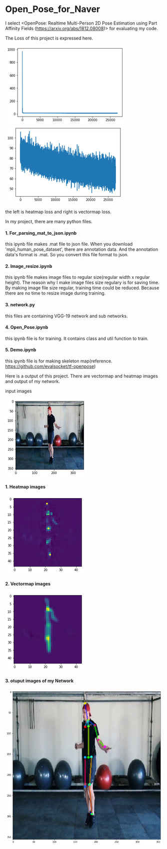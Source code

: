 # Open_Pose_for_Naver

I select <OpenPose: Realtime Multi-Person 2D Pose Estimation using Part Affinity Fields (https://arxiv.org/abs/1812.08008)> for evaluating my code.

The Loss of this project is expressed here.

![Confidencemap_Loss](/output_for_github/Heatmap_loss.png)
![PAFs_output1](/output_for_github/Vectormap_loss.png)

the left is heatmap loss and right is vectormap loss.

In my project, there are many python files.

#### 1. For_parsing_mat_to_json.ipynb

this ipynb file makes .mat file to json file. When you download 'mpii_human_pose_dataset', there are annotation data. And the annotation data's format is .mat. So you convert this file format to json.

#### 2. Image_resize.ipynb

this ipynb file makes image files to regular size(regular width x regular height). The reason why I make image files size regulary is for saving time. By making image file size regular, training time could be reduced. Because there are no time to resize image during training.

#### 3. network.py

this files are containing VGG-19 network and sub networks.

#### 4. Open_Pose.ipynb

this ipynb file is for training. It contains class and util function to train.

#### 5. Demo.ipynb

this ipynb file is for making skeleton map(reference. https://github.com/evalsocket/tf-openpose)


Here is a output of this project. There are vectormap and heatmap images and output of my network.

input images

![input_image](/output_for_github/input_image.png)

#### 1. Heatmap images


![Confidencemap_output](/output_for_github/output_heatmap.png)


#### 2. Vectormap images

![PAFs_output](/output_for_github/output_vectormap.png)


#### 3. otuput images of my Network

![output](/output_for_github/output.png)

